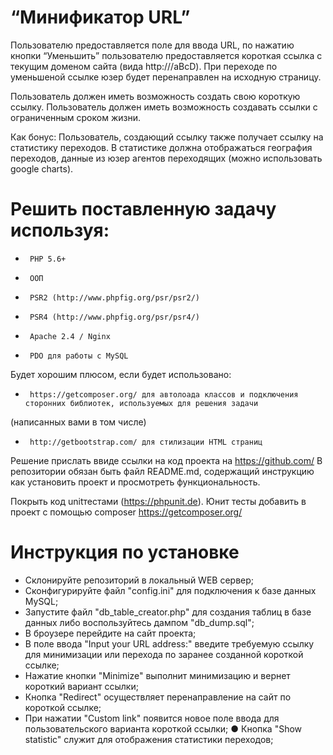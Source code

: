 # “Минификатор URL”

Пользователю предоставляется поле для ввода URL, по нажатию кнопки “Уменьшить” пользователю предоставляется короткая ссылка с текущим доменом сайта (вида http://<domain>/aBcD). При переходе по уменьшеной ссылке юзер будет перенаправлен на исходную страницу.

Пользователь должен иметь возможность создать свою короткую ссылку.
Пользователь должен иметь возможность создавать ссылки с ограниченным сроком жизни.

Как бонус:
Пользователь, создающий ссылку также получает ссылку на статистику переходов. В статистике должна отображаться география переходов, данные из юзер агентов переходящих (можно использовать google charts).

# Решить поставленную задачу используя:
-      PHP 5.6+
-      ООП
-      PSR­2 (​http://www.php­fig.org/psr/psr­2/)​
-      PSR­4 (​http://www.php­fig.org/psr/psr­4/)​
-      Apache 2.4 / Nginx
-      PDO для работы с MySQL

Будет ​хорошим плюсом​, если будет использовано:
-      https://getcomposer.org/ для автолоада классов и подключения​  сторонних библиотек, используемых для решения задачи
(написанных вами в том числе)
-      http://getbootstrap.com/​ для стилизации HTML страниц

Решение прислать ввиде ссылки на код проекта на ​https://github.com/  В репозитории обязан быть файл README.md, содержащий инструкцию как установить проект и просмотреть функциональность.

Покрыть код unit­тестами (​https://phpunit.de)​. Юнит тесты добавить в проект с помощью composer ​https://getcomposer.org/

# Инструкция по установке

- Склонируйте репозиторий в локальный WEB сервер;
- Сконфигурируйте файл "config.ini" для подключения к базе данных MySQL;
- Запустите файл "db_table_creator.php" для создания таблиц в базе данных либо воспользуйтесь дампом "db_dump.sql";
- В броузере перейдите на сайт проекта;
- В поле ввода "Input your URL address:" введите требуемую ссылку для минимизации или перехода по заранее созданной короткой ссылке;
- Нажатие кнопки "Minimize" выполнит минимизацию и вернет короткий вариант ссылки;
- Кнопка "Redirect" осуществляет перенаправление на сайт по короткой ссылке;
- При нажатии "Custom link" появится новое поле ввода для пользовательского варианта короткой ссылки;
● Кнопка "Show statistic" служит для отображения статистики переходов;

